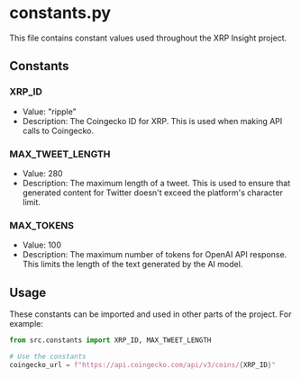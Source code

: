 # constants.py

This file contains constant values used throughout the XRP Insight project.

## Constants

### XRP_ID
- Value: "ripple"
- Description: The Coingecko ID for XRP. This is used when making API calls to Coingecko.

### MAX_TWEET_LENGTH
- Value: 280
- Description: The maximum length of a tweet. This is used to ensure that generated content for Twitter doesn't exceed the platform's character limit.

### MAX_TOKENS
- Value: 100
- Description: The maximum number of tokens for OpenAI API response. This limits the length of the text generated by the AI model.

## Usage

These constants can be imported and used in other parts of the project. For example:

```python
from src.constants import XRP_ID, MAX_TWEET_LENGTH

# Use the constants
coingecko_url = f"https://api.coingecko.com/api/v3/coins/{XRP_ID}"
```


